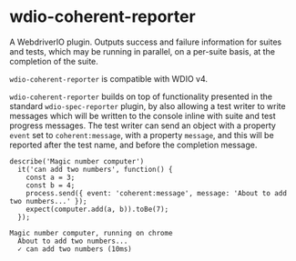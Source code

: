 # wdio-coherent-reporter
A WebdriverIO plugin.  Outputs success and failure information for suites and tests, which may be running in parallel, on a per-suite basis, at the completion of the suite.

`wdio-coherent-reporter` is compatible with WDIO v4.

`wdio-coherent-reporter` builds on top of functionality presented in the standard `wdio-spec-reporter` plugin, by also allowing a test writer to write messages which will be written to the console inline with suite and test progress messages.  The test writer can send an object with a property `event` set to `coherent:message`, with a property `message`, and this will be reported after the test name, and before the completion message.

```
describe('Magic number computer')
  it('can add two numbers', function() {
    const a = 3;
    const b = 4;
    process.send({ event: 'coherent:message', message: 'About to add two numbers...' });
    expect(computer.add(a, b)).toBe(7);
  });
```

```
Magic number computer, running on chrome
  About to add two numbers...
  ✓ can add two numbers (10ms)
```
